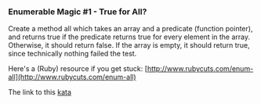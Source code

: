 ### Enumerable Magic #1 - True for All?

Create a method all which takes an array and a predicate (function pointer), and returns true if the predicate returns true for every element in the array. Otherwise, it should return false. If the array is empty, it should return true, since technically nothing failed the test.

Here's a (Ruby) resource if you get stuck: [http://www.rubycuts.com/enum-all](http://www.rubycuts.com/enum-all)  

The link to this [kata](https://www.codewars.com/kata/enumerable-magic-number-1-true-for-all/javascript)
